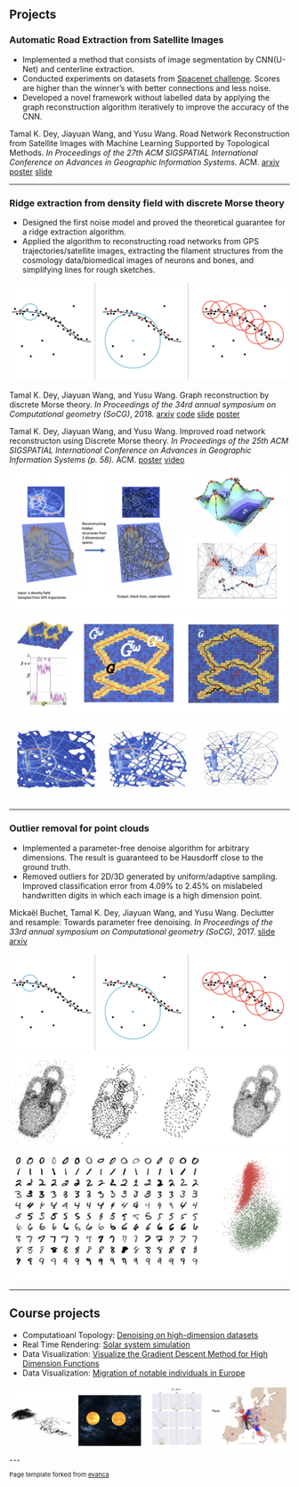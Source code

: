 ## Projects

### Automatic  Road Extraction from Satellite Images

- Implemented a method that consists of image segmentation by CNN(U-Net) and centerline extraction.
-  Conducted experiments on datasets from [Spacenet challenge](https://spacenetchallenge.github.io/Challenges/Challenge-3.html). Scores are higher than the winner’s with better connections and less noise.
- Developed a novel framework without labelled data by applying the graph reconstruction algorithm iteratively to improve the accuracy of the CNN.

Tamal K. Dey, Jiayuan Wang, and Yusu Wang. Road Network Reconstruction from Satellite Images with Machine Learning Supported by Topological Methods. <em>In Proceedings of the 27th ACM SIGSPATIAL International Conference on Advances in Geographic Information Systems.</em> ACM. 
[arxiv]()
[poster]()
[slide]()



---
### Ridge extraction from density field with discrete Morse theory

- Designed the first noise model and proved the theoretical guarantee for a ridge extraction algorithm.
- Applied the algorithm to reconstructing road networks from GPS trajectories/satellite images, extracting the filament structures from the cosmology data/biomedical images of neurons and bones, and simplifying lines for rough sketches.

<img src="images/pafree-algo.png?raw=true">

Tamal K. Dey, Jiayuan Wang, and Yusu Wang. Graph reconstruction by discrete Morse theory. <em>In Proceedings of the 34rd annual symposium on Computational geometry (SoCG)</em>, 2018.
[arxiv](https://arxiv.org/abs/1803.05093)
[code](https://github.com/wangjiayuan007/graph_recon_DM)
[slide](/pdf/graph_reconstruction_slide.pdf)
[poster](/pdf/dm.pdf)

Tamal K. Dey, Jiayuan Wang, and Yusu Wang. Improved road network reconstructon using Discrete Morse theory. <em>In Proceedings of the 25th ACM SIGSPATIAL International Conference on Advances in Geographic Information Systems (p. 58).</em> ACM.
[poster](pdf/poster_final_Morse.pdf)
[video](https://drive.google.com/file/d/1dPGni7lD0BSUNVayi3wiQNVmucQRPIsh/view?usp=sharing)

<img src="images/dm-basics.png?raw=true">
<img src="images/dm-theory.png?raw=true">
<img src="images/dm-advan.png?raw=true">

---
### Outlier removal for point clouds

- Implemented a parameter-free denoise algorithm for arbitrary dimensions. The result is guaranteed to be Hausdorff close to the ground truth.
- Removed outliers for 2D/3D generated by uniform/adaptive sampling. Improved classification error from 4.09% to 2.45% on mislabeled handwritten digits in which each image is a high dimension point. 

Mickaël Buchet, Tamal K. Dey, Jiayuan Wang, and Yusu Wang. Declutter and resample: Towards parameter free denoising. <em>In Proceedings of the 33rd annual symposium on Computational geometry (SoCG)</em>, 2017.
[slide](/pdf/pafree.pdf)
[arxiv](https://arxiv.org/abs/1511.05479)

<img src="images/pafree-algo.png?raw=true">
<img src="images/pafree.png?raw=true">
<img src="images/pafree-high-dimen.png?raw=true">

---
## Course projects
- Computatioanl Topology: [Denoising on high-dimension datasets](pdf/ct-project.pdf)
- Real Time Rendering: [Solar system simulation](https://wangjiayuan007.github.io/solar-system/)
- Data Visualization: [Visualize the Gradient Descent Method for High Dimension Functions]( https://wangjiayuan007.github.io/vis-final/)
- Data Visualization: [Migration of notable individuals in Europe](https://wangjiayuan007.github.io/vis-mid/)

<img src="images/course.png?raw=true"/>
---
<p style="font-size:11px">Page template forked from <a href="https://github.com/evanca/quick-portfolio">evanca</a></p>
<!-- Remove above link if you don't want to attibute -->
